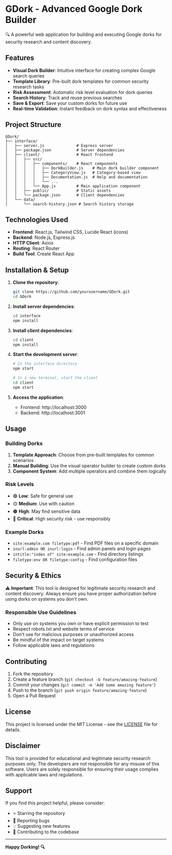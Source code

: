# GDork - Advanced Google Dork Builder

🔍 A powerful web application for building and executing Google dorks for security research and content discovery.

## Features

- **Visual Dork Builder**: Intuitive interface for creating complex Google search queries
- **Template Library**: Pre-built dork templates for common security research tasks
- **Risk Assessment**: Automatic risk level evaluation for dork queries
- **Search History**: Track and reuse previous searches
- **Save & Export**: Save your custom dorks for future use
- **Real-time Validation**: Instant feedback on dork syntax and effectiveness

## Project Structure

```
GDork/
├── interface/
│   ├── server.js              # Express server
│   ├── package.json           # Server dependencies
│   ├── client/                # React frontend
│   │   ├── src/
│   │   │   ├── components/    # React components
│   │   │   │   ├── DorkBuilder.js    # Main dork builder component
│   │   │   │   ├── CategoryView.js   # Category-based view
│   │   │   │   ├── Documentation.js  # Help and documentation
│   │   │   │   └── ...
│   │   │   └── App.js         # Main application component
│   │   ├── public/            # Static assets
│   │   └── package.json       # Client dependencies
│   └── data/
│       └── search-history.json # Search history storage
```

## Technologies Used

- **Frontend**: React.js, Tailwind CSS, Lucide React (icons)
- **Backend**: Node.js, Express.js
- **HTTP Client**: Axios
- **Routing**: React Router
- **Build Tool**: Create React App

## Installation & Setup

1. **Clone the repository**:
   ```bash
   git clone https://github.com/yourusername/GDork.git
   cd GDork
   ```

2. **Install server dependencies**:
   ```bash
   cd interface
   npm install
   ```

3. **Install client dependencies**:
   ```bash
   cd client
   npm install
   ```

4. **Start the development server**:
   ```bash
   # In the interface directory
   npm start
   
   # In a new terminal, start the client
   cd client
   npm start
   ```

5. **Access the application**:
   - Frontend: http://localhost:3000
   - Backend: http://localhost:3001

## Usage

### Building Dorks

1. **Template Approach**: Choose from pre-built templates for common scenarios
2. **Manual Building**: Use the visual operator builder to create custom dorks
3. **Component System**: Add multiple operators and combine them logically

### Risk Levels

- 🟢 **Low**: Safe for general use
- 🟡 **Medium**: Use with caution
- 🟠 **High**: May find sensitive data
- 🔴 **Critical**: High security risk - use responsibly

### Example Dorks

- `site:example.com filetype:pdf` - Find PDF files on a specific domain
- `inurl:admin OR inurl:login` - Find admin panels and login pages
- `intitle:"index of" site:example.com` - Find directory listings
- `filetype:env OR filetype:config` - Find configuration files

## Security & Ethics

⚠️ **Important**: This tool is designed for legitimate security research and content discovery. Always ensure you have proper authorization before using dorks on systems you don't own.

### Responsible Use Guidelines

- Only use on systems you own or have explicit permission to test
- Respect robots.txt and website terms of service
- Don't use for malicious purposes or unauthorized access
- Be mindful of the impact on target systems
- Follow applicable laws and regulations

## Contributing

1. Fork the repository
2. Create a feature branch (`git checkout -b feature/amazing-feature`)
3. Commit your changes (`git commit -m 'Add some amazing feature'`)
4. Push to the branch (`git push origin feature/amazing-feature`)
5. Open a Pull Request

## License

This project is licensed under the MIT License - see the [LICENSE](LICENSE) file for details.

## Disclaimer

This tool is provided for educational and legitimate security research purposes only. The developers are not responsible for any misuse of this software. Users are solely responsible for ensuring their usage complies with applicable laws and regulations.

## Support

If you find this project helpful, please consider:
- ⭐ Starring the repository
- 🐛 Reporting bugs
- 💡 Suggesting new features
- 🤝 Contributing to the codebase

---

**Happy Dorking! 🔍**
